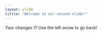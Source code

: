 ```yaml
---
layout: slide
tittle: "Welcome to our second slide!"
---
```

Your changes !!!
Use the left arrow to go back!
